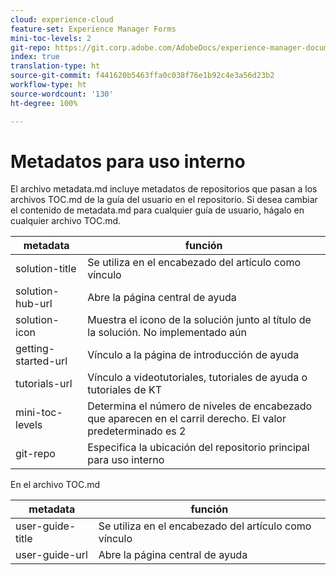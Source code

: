 ```yaml
---
cloud: experience-cloud
feature-set: Experience Manager Forms
mini-toc-levels: 2
git-repo: https://git.corp.adobe.com/AdobeDocs/experience-manager-document-security.es-ES
index: true
translation-type: ht
source-git-commit: f441620b5463ffa0c038f76e1b92c4e3a56d23b2
workflow-type: ht
source-wordcount: '130'
ht-degree: 100%

---
```



# Metadatos para uso interno

El archivo metadata.md incluye metadatos de repositorios que pasan a los archivos TOC.md de la guía del usuario en el repositorio. Si desea cambiar el contenido de metadata.md para cualquier guía de usuario, hágalo en cualquier archivo TOC.md.

| metadata | función |
|--- |--- |
| solution-title | Se utiliza en el encabezado del artículo como vínculo |
| solution-hub-url | Abre la página central de ayuda |
| solution-icon | Muestra el icono de la solución junto al título de la solución. No implementado aún |
| getting-started-url | Vínculo a la página de introducción de ayuda |
| tutorials-url | Vínculo a videotutoriales, tutoriales de ayuda o tutoriales de KT |
| mini-toc-levels | Determina el número de niveles de encabezado que aparecen en el carril derecho. El valor predeterminado es 2 |
| git-repo | Especifica la ubicación del repositorio principal para uso interno |

En el archivo TOC.md

| metadata | función |
|--- |--- |
| user-guide-title | Se utiliza en el encabezado del artículo como vínculo |
| user-guide-url | Abre la página central de ayuda |
